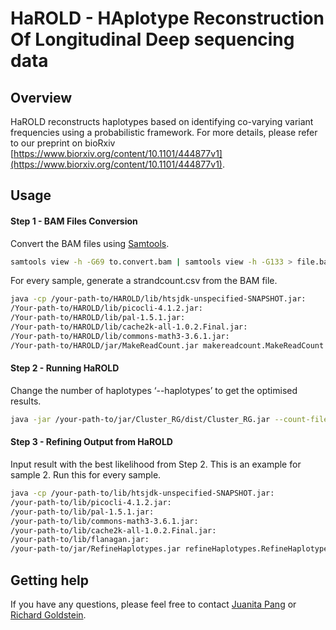 # HaROLD - HAplotype Reconstruction Of Longitudinal Deep sequencing data

## Overview
HaROLD reconstructs haplotypes based on identifying co-varying variant frequencies using a probabilistic framework. For more details, please refer to our preprint on bioRxiv [https://www.biorxiv.org/content/10.1101/444877v1](https://www.biorxiv.org/content/10.1101/444877v1).

## Usage

#### Step 1 - BAM Files Conversion
Convert the BAM files using [Samtools](http://www.htslib.org).
```sh
samtools view -h -G69 to.convert.bam | samtools view -h -G133 > file.bam
```
For every sample, generate a strandcount.csv from the BAM file.
```sh
java -cp /your-path-to/HAROLD/lib/htsjdk-unspecified-SNAPSHOT.jar:
/Your-path-to/HAROLD/lib/picocli-4.1.2.jar:
/Your-path-to/HAROLD/lib/pal-1.5.1.jar:
/Your-path-to/HAROLD/lib/cache2k-all-1.0.2.Final.jar:
/Your-path-to/HAROLD/lib/commons-math3-3.6.1.jar:
/Your-path-to/HAROLD/jar/MakeReadCount.jar makereadcount.MakeReadCount file.bam
```

#### Step 2 - Running HaROLD
Change the number of haplotypes ‘--haplotypes’ to get the optimised results.
```sh
java -jar /your-path-to/jar/Cluster_RG/dist/Cluster_RG.jar --count-file sample.txt --haplotypes 4 --alpha-frac 0.5 --gamma-cache 10000 -H -L --threads 4
```

#### Step 3 - Refining Output from HaROLD
Input result with the best likelihood from Step 2.
This is an example for sample 2. Run this for every sample.
```sh
java -cp /your-path-to/lib/htsjdk-unspecified-SNAPSHOT.jar:
/your-path-to/lib/picocli-4.1.2.jar:
/your-path-to/lib/pal-1.5.1.jar:
/your-path-to/lib/commons-math3-3.6.1.jar:
/your-path-to/lib/cache2k-all-1.0.2.Final.jar:
/your-path-to/lib/flanagan.jar:
/your-path-to/jar/RefineHaplotypes.jar refineHaplotypes.RefineHaplotypes -t sample2 --bam sample2-1longitudinal.sorted.dedup.bam.fixed.bam --baseFreq nhaplo_4_results.lld --refSequence refseq-JX459907.fasta --hapAlignment nhaplo_4_resultsHaplo.fasta --iterate
```

## Getting help
If you have any questions, please feel free to contact [Juanita Pang](mailto:juanita.pang.16@ucl.ac.uk) or [Richard Goldstein](mailto:r.goldstein@ucl.ac.uk).
